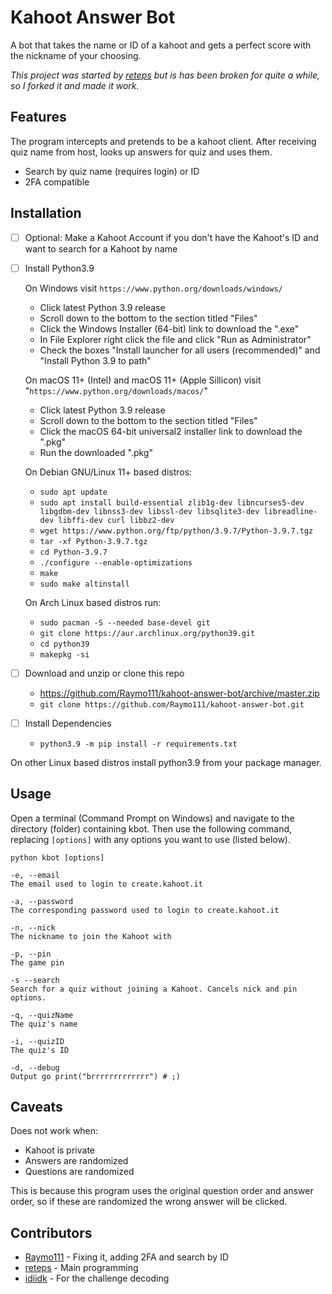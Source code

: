 # Kahoot Answer Bot
A bot that takes the name or ID of a kahoot and gets a perfect score with the nickname of your choosing.

*This project was started by [reteps](https://github.com/reteps/kbot) but is has been broken for quite a while, so I forked it and made it work.*

## Features
The program intercepts and pretends to be a kahoot client. After receiving quiz name from host, looks up answers for quiz and uses them.
- Search by quiz name (requires login) or ID
- 2FA compatible

## Installation
- [ ] Optional: Make a Kahoot Account if you don't have the Kahoot's ID and want to search for a Kahoot by name
- [ ] Install Python3.9
	
  On Windows visit `https://www.python.org/downloads/windows/`
	- Click latest Python 3.9 release
	- Scroll down to the bottom to the section titled "Files"
	- Click the Windows Installer (64-bit) link to download the ".exe"
	- In File Explorer right click the file and click "Run as Administrator"
	- Check the boxes "Install launcher for all users (recommended)" and "Install Python 3.9 to path"
	
	On macOS 11+ (Intel) and macOS 11+ (Apple Sillicon) visit "`https://www.python.org/downloads/macos/`"
	- Click latest Python 3.9 release
	- Scroll down to the bottom to the section titled "Files"
	- Click the macOS 64-bit universal2 installer link to download the ".pkg"
	- Run the downloaded ".pkg"
	
    On Debian GNU/Linux 11+ based distros:
    - `sudo apt update`
    - `sudo apt install build-essential zlib1g-dev libncurses5-dev libgdbm-dev libnss3-dev libssl-dev libsqlite3-dev libreadline-dev libffi-dev curl libbz2-dev`
    - `wget https://www.python.org/ftp/python/3.9.7/Python-3.9.7.tgz`
    - `tar -xf Python-3.9.7.tgz`
    - `cd Python-3.9.7`
    - `./configure --enable-optimizations`
    - `make`
    - `sudo make altinstall`

   On Arch Linux based distros run:
	- `sudo pacman -S --needed base-devel git`
 	- `git clone https://aur.archlinux.org/python39.git`
  	- `cd python39`
  	- `makepkg -si`
   
- [ ] Download and unzip or clone this repo
	- https://github.com/Raymo111/kahoot-answer-bot/archive/master.zip
	- `git clone https://github.com/Raymo111/kahoot-answer-bot.git`
- [ ] Install Dependencies
	- `python3.9 -m pip install -r requirements.txt`
 
On other Linux based distros install python3.9 from your package manager.

## Usage
Open a terminal (Command Prompt on Windows) and navigate to the directory (folder) containing kbot. Then use the following command, replacing `[options]` with any options you want to use (listed below).
```
python kbot [options]
```
```
-e, --email
The email used to login to create.kahoot.it

-a, --password
The corresponding password used to login to create.kahoot.it

-n, --nick
The nickname to join the Kahoot with

-p, --pin
The game pin

-s --search
Search for a quiz without joining a Kahoot. Cancels nick and pin options.

-q, --quizName
The quiz's name

-i, --quizID
The quiz's ID

-d, --debug
Output go print("brrrrrrrrrrrrr") # ;)
```

## Caveats
Does not work when:
- Kahoot is private
- Answers are randomized
- Questions are randomized

This is because this program uses the original question order and answer order, so if these are randomized the wrong answer will be clicked.

## Contributors
* [Raymo111](https://github.com/Raymo111) - Fixing it, adding 2FA and search by ID
* [reteps](https://github.com/reteps) - Main programming
* [idiidk](https://github.com/idiidk) - For the challenge decoding
